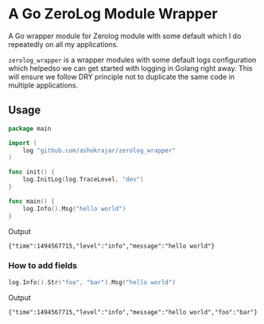 # A Go ZeroLog Module Wrapper

A Go wrapper module for Zerolog module with some default which I do repeatedly on all my applications.

`zerolog_wrapper` is a wrapper  modules with some default logs configuration which helpedso we can get started with 
logging in Golang right away. This will ensure we follow DRY principle not to duplicate the same code in multiple applications.

## Usage

```go
package main

import (
    log "github.com/ashokrajar/zerolog_wrapper"
)

func init() {
    log.InitLog(log.TraceLevel, "dev")
}

func main() {
    log.Info().Msg("hello world")
}
```
Output
```shell
{"time":1494567715,"level":"info","message":"hello world"}
```

### How to add fields
```go
log.Info().Str("foo", "bar").Msg("hello world")
```

Output
```shell
{"time":1494567715,"level":"info","message":"hello world","foo":"bar"}
```
